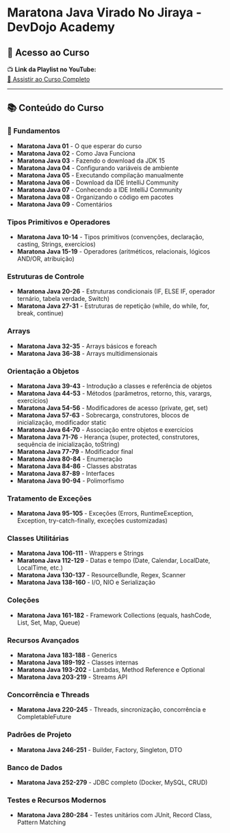 # Maratona Java Virado No Jiraya - DevDojo Academy


## 🎥 Acesso ao Curso
📺 **Link da Playlist no YouTube:**  
[🔗 Assistir ao Curso Completo](https://www.youtube.com/watch?v=VKjFuX91G5Q&list=PL62G310vn6nFIsOCC0H-C2infYgwm8SWW)

---

## 📚 Conteúdo do Curso

### 🏁 Fundamentos
- **Maratona Java 01** - O que esperar do curso
- **Maratona Java 02** - Como Java Funciona
- **Maratona Java 03** - Fazendo o download da JDK 15
- **Maratona Java 04** - Configurando variáveis de ambiente
- **Maratona Java 05** - Executando compilação manualmente
- **Maratona Java 06** - Download da IDE IntelliJ Community
- **Maratona Java 07** - Conhecendo a IDE IntelliJ Community
- **Maratona Java 08** - Organizando o código em pacotes
- **Maratona Java 09** - Comentários

### Tipos Primitivos e Operadores
- **Maratona Java 10-14** - Tipos primitivos (convenções, declaração, casting, Strings, exercícios)
- **Maratona Java 15-19** - Operadores (aritméticos, relacionais, lógicos AND/OR, atribuição)

### Estruturas de Controle
- **Maratona Java 20-26** - Estruturas condicionais (IF, ELSE IF, operador ternário, tabela verdade, Switch)
- **Maratona Java 27-31** - Estruturas de repetição (while, do while, for, break, continue)

### Arrays
- **Maratona Java 32-35** - Arrays básicos e foreach
- **Maratona Java 36-38** - Arrays multidimensionais

### Orientação a Objetos
- **Maratona Java 39-43** - Introdução a classes e referência de objetos
- **Maratona Java 44-53** - Métodos (parâmetros, retorno, this, varargs, exercícios)
- **Maratona Java 54-56** - Modificadores de acesso (private, get, set)
- **Maratona Java 57-63** - Sobrecarga, construtores, blocos de inicialização, modificador static
- **Maratona Java 64-70** - Associação entre objetos e exercícios
- **Maratona Java 71-76** - Herança (super, protected, construtores, sequência de inicialização, toString)
- **Maratona Java 77-79** - Modificador final
- **Maratona Java 80-84** - Enumeração
- **Maratona Java 84-86** - Classes abstratas
- **Maratona Java 87-89** - Interfaces
- **Maratona Java 90-94** - Polimorfismo

### Tratamento de Exceções
- **Maratona Java 95-105** - Exceções (Errors, RuntimeException, Exception, try-catch-finally, exceções customizadas)

### Classes Utilitárias
- **Maratona Java 106-111** - Wrappers e Strings
- **Maratona Java 112-129** - Datas e tempo (Date, Calendar, LocalDate, LocalTime, etc.)
- **Maratona Java 130-137** - ResourceBundle, Regex, Scanner
- **Maratona Java 138-160** - I/O, NIO e Serialização

### Coleções
- **Maratona Java 161-182** - Framework Collections (equals, hashCode, List, Set, Map, Queue)

### Recursos Avançados
- **Maratona Java 183-188** - Generics
- **Maratona Java 189-192** - Classes internas
- **Maratona Java 193-202** - Lambdas, Method Reference e Optional
- **Maratona Java 203-219** - Streams API

### Concorrência e Threads
- **Maratona Java 220-245** - Threads, sincronização, concorrência e CompletableFuture

### Padrões de Projeto
- **Maratona Java 246-251** - Builder, Factory, Singleton, DTO

### Banco de Dados
- **Maratona Java 252-279** - JDBC completo (Docker, MySQL, CRUD)

### Testes e Recursos Modernos
- **Maratona Java 280-284** - Testes unitários com JUnit, Record Class, Pattern Matching



